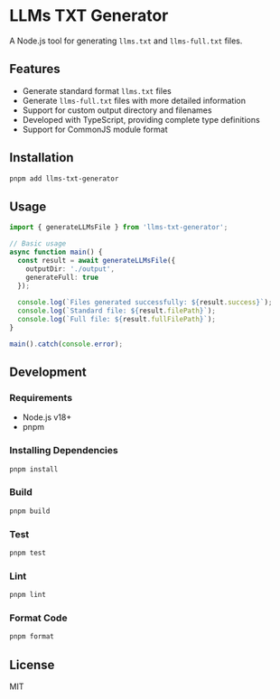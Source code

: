 # LLMs TXT Generator

A Node.js tool for generating `llms.txt` and `llms-full.txt` files.

## Features

- Generate standard format `llms.txt` files
- Generate `llms-full.txt` files with more detailed information
- Support for custom output directory and filenames
- Developed with TypeScript, providing complete type definitions
- Support for CommonJS module format

## Installation

```bash
pnpm add llms-txt-generator
```

## Usage

```typescript
import { generateLLMsFile } from 'llms-txt-generator';

// Basic usage
async function main() {
  const result = await generateLLMsFile({
    outputDir: './output',
    generateFull: true
  });
  
  console.log(`Files generated successfully: ${result.success}`);
  console.log(`Standard file: ${result.filePath}`);
  console.log(`Full file: ${result.fullFilePath}`);
}

main().catch(console.error);
```

## Development

### Requirements

- Node.js v18+
- pnpm

### Installing Dependencies

```bash
pnpm install
```

### Build

```bash
pnpm build
```

### Test

```bash
pnpm test
```

### Lint

```bash
pnpm lint
```

### Format Code

```bash
pnpm format
```

## License

MIT
